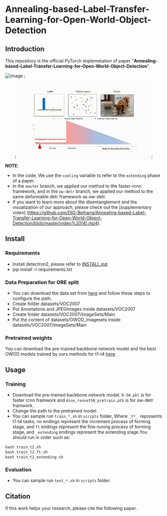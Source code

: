 # Annealing-based-Label-Transfer-Learning-for-Open-World-Object-Detection

## Introduction

This repository is the official PyTorch implemetation of paper "**Annealing-based-Label-Transfer-Learning-for-Open-World-Object-Detection**".

![image](https://github.com/DIG-Beihang/Annealing-based-Label-Transfer-Learning-for-Open-World-Object-Detection/blob/master/AnnealingOWOD.png)
; <p align="center">
;   <img src="./docs/framework.gif" alt="framework">
; </p>

**NOTE**: 
- In the code, We use the `cooling` variable to refer to the `extending` phase of a paper.
- In the `master` branch, we applied our method to the faster-rcnn framework, and in the `ow-detr` branch, we applied our method to the same deformable detr framework as ow-detr.
- If you want to learn more about the disentanglement and the visualization of our approach, please check out the [supplementary video]
(https://github.com/DIG-Beihang/Annealing-based-Label-Transfer-Learning-for-Open-World-Object-Detection/blob/master/video%20(4).mp4).

## Install
### Requirements
- Install detectron2, please refer to [INSTALL.md](./INSTALL.md).
- pip install -r requirements.txt
### Data Preparation for ORE split
- You can download the data set from [here](https://drive.google.com/drive/folders/1S5L-YmIiFMAKTs6nHMorB0Osz5iWI31k) and follow these steps to configure the path.
- Create folder datasets/VOC2007
- Put Annotations and JPEGImages inside datasets/VOC2007
- Create folder datasets/VOC2007/ImageSets/Main
- Put the content of datasets/OWOD_imagesets inside datasets/VOC2007/ImageSets/Main
### Pretrained weights
You can download the pre-trained backbone network model and the best OWOD models trained by ours methods for t1-t4 [here](https://drive.google.com/drive/folders/1baulMVqFWN-Vg_rVKJkkY3t_yAHtuhkJ?usp=sharing).
## Usage
### Training
- Download the pre-trained backbone network model. `R-50.pkl` is for faster rcnn framwork and `dino_resnet50_pretrain.pth` is for ow-detr framwork.
- Change the path to the pretrained model.
- You can sample run `train_*.sh` in `scripts` folder, Where `_t*_ `represents t1-t4 tasks, no endings represent the increment process of forming stage, and `ft` endings represent the fine-tuning process of forming stage, and `_extending` endings represent the extending stage.You should run in order such as:
```
bash train_t2.sh
bash train_t2_ft.sh
bash train_t2_extending.sh
```


### Evaluation
- You can sample run `test_*.sh` in `scripts` folder.

## Citation

If this work helps your research, please cite the following paper.


